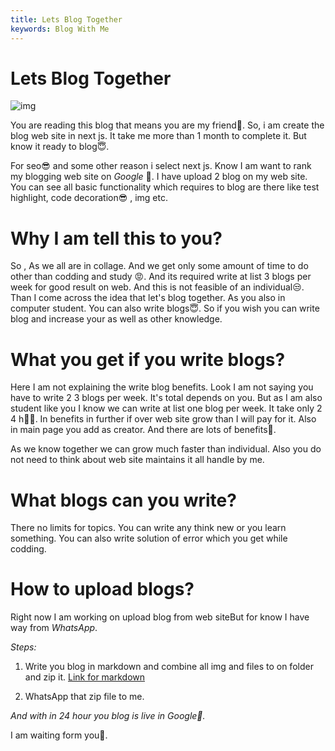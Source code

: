 ```yaml
---
title: Lets Blog Together
keywords: Blog With Me
---
```




# Lets Blog Together

![img](https://images.unsplash.com/photo-1500989145603-8e7ef71d639e?ixid=MnwxMjA3fDB8MHxwaG90by1wYWdlfHx8fGVufDB8fHx8&ixlib=rb-1.2.1&auto=format&fit=crop&w=755&q=80)

You are reading this blog that means you are my friend🤝.  So, i am create the blog  web site in next js. It take me more than 1 month to complete it. But know it ready to blog😇. 


For seo😎 and some other reason i select next js. Know I am want to rank my blogging web site on *Google* 🤘.  I have upload 2 blog on my web site. You can see all basic functionality which requires to blog are there like test highlight, code decoration😎 , img etc.



# Why I am tell this to you?

So , As we all are in collage. And we get only some amount of time to do other than codding and study 😡. And its required write at list 3 blogs per week for good result on web. And this is not feasible of an individual😒. Than I come across the idea  that let's blog together. As you  also in computer student. You can also write blogs😇. So if you wish you can write blog and increase your as well as other knowledge. 


# What you get if you write blogs?

Here I am not explaining the write blog benefits. Look I am not saying you have to write 2 3 blogs per week. It's total depends on you.  But as I am also student like you I know we can write at list one blog per week. It take only 2 4 h💪🏼. In benefits in further if over web site grow than I will pay for it. Also in main page you add as creator. And there are lots of benefits🤝. 

As we know together we can grow much faster than individual.  Also you do not need to think about web site maintains it all handle by me.

# What blogs can you write?

There no limits for topics. You can write any think new or you learn something. You can also write solution of error which you get while codding.

# How to upload blogs?

Right now I am working on upload blog from web siteBut for know I have way from *WhatsApp*.

*Steps:*
1. Write you blog in markdown and combine all img and files to on folder and zip it.
[Link for markdown](https://www.markdownguide.org/basic-syntax)

2. WhatsApp that zip file to me.

*And with in 24 hour you blog is live in Google🍺.*

I am waiting form you👔.